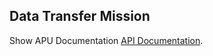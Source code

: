 ## Data Transfer Mission

Show APU Documentation [API Documentation](https://documenter.getpostman.com/view/17455584/2sA2rDvKhz).
